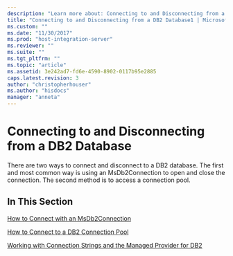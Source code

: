 ```yaml
---
description: "Learn more about: Connecting to and Disconnecting from a DB2 Database"
title: "Connecting to and Disconnecting from a DB2 Database1 | Microsoft Docs"
ms.custom: ""
ms.date: "11/30/2017"
ms.prod: "host-integration-server"
ms.reviewer: ""
ms.suite: ""
ms.tgt_pltfrm: ""
ms.topic: "article"
ms.assetid: 3e242ad7-fd6e-4590-8902-0117b95e2885
caps.latest.revision: 3
author: "christopherhouser"
ms.author: "hisdocs"
manager: "anneta"
---
```

# Connecting to and Disconnecting from a DB2 Database
There are two ways to connect and disconnect to a DB2 database. The first and most common way is using an MsDb2Connection to open and close the connection. The second method is to access a connection pool.  
  
## In This Section  
 [How to Connect with an MsDb2Connection](../core/how-to-connect-with-an-msdb2connection2.md)  
  
 [How to Connect to a DB2 Connection Pool](../core/how-to-connect-to-a-db2-connection-pool1.md)  
  
 [Working with Connection Strings and the Managed Provider for DB2](../core/working-with-connection-strings-and-the-managed-provider-for-db22.md)
